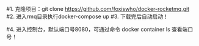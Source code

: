 #1. 克隆项目：git clone https://github.com/foxiswho/docker-rocketmq.git
#2. 进入rmq目录执行docker-compose up
#3. 下载完后自动启动！

#4. 进入控制台，默认端口号8080，可通过命令 docker container ls 查看端口号！